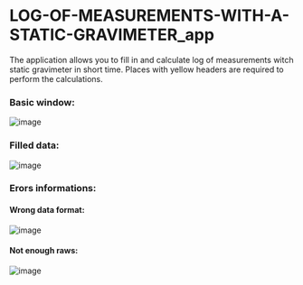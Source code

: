 # LOG-OF-MEASUREMENTS-WITH-A-STATIC-GRAVIMETER_app

The application allows you to fill in and calculate log of measurements witch static gravimeter in short time. Places with yellow headers are required to perform the calculations.

### Basic window:
![image](https://user-images.githubusercontent.com/100380604/177712745-0c34d35e-f4c7-4dfc-b0b2-2e93e6c027ce.png)

### Filled data:
![image](https://user-images.githubusercontent.com/100380604/180600485-7a01a75c-ca67-4cca-992a-b09ee74b2f28.png)

### Erors informations:
#### Wrong data format:
![image](https://user-images.githubusercontent.com/100380604/180600589-79a7940c-0abb-4ba6-b229-4151a1f002a4.png)
#### Not enough raws:
![image](https://user-images.githubusercontent.com/100380604/180600602-baefd6d6-b950-4e2c-87f6-f92f68b5d7a5.png)
